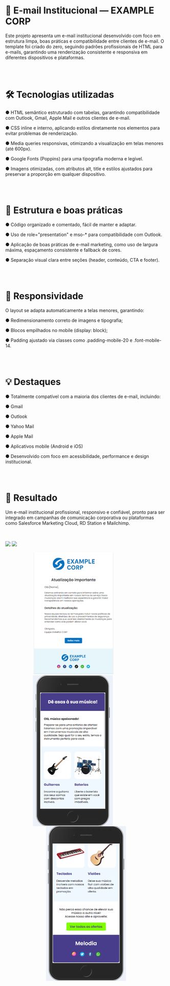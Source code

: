 <h1>📧 E-mail Institucional — EXAMPLE CORP</h1>

<p>Este projeto apresenta um e-mail institucional desenvolvido com foco em estrutura limpa, boas práticas e compatibilidade entre clientes de e-mail.
O template foi criado do zero, seguindo padrões profissionais de HTML para e-mails, garantindo uma renderização consistente e responsiva em diferentes dispositivos e plataformas.</p> 
<br>
<br>
<h1>🛠️ Tecnologias utilizadas</h1>

<p>● HTML semântico estruturado com tabelas, garantindo compatibilidade com Outlook, Gmail, Apple Mail e outros clientes de e-mail.
  
● CSS inline e interno, aplicando estilos diretamente nos elementos para evitar problemas de renderização.

● Media queries responsivas, otimizando a visualização em telas menores (até 600px).

● Google Fonts (Poppins) para uma tipografia moderna e legível.

● Imagens otimizadas, com atributos alt, title e estilos ajustados para preservar a proporção em qualquer dispositivo.</p>
<br>
<br>


<h1>🧩 Estrutura e boas práticas</h1>

<p>● Código organizado e comentado, fácil de manter e adaptar.

● Uso de role="presentation" e mso-* para compatibilidade com Outlook.

● Aplicação de boas práticas de e-mail marketing, como uso de largura máxima, espaçamento consistente e fallback de cores.

● Separação visual clara entre seções (header, conteúdo, CTA e footer).</p>
<br><br>

<h1>📱 Responsividade</h1>

<p>O layout se adapta automaticamente a telas menores, garantindo:

● Redimensionamento correto de imagens e tipografia;

● Blocos empilhados no mobile (display: block);

● Padding ajustado via classes como .padding-mobile-20 e .font-mobile-14.</p>
<br><br>

<h1>💡 Destaques</h1>

<p>● Totalmente compatível com a maioria dos clientes de e-mail, incluindo:

● Gmail

● Outlook

● Yahoo Mail

● Apple Mail

● Aplicativos mobile (Android e iOS)

● Desenvolvido com foco em acessibilidade, performance e design institucional.</p>
<br><br>

<h1>🚀 Resultado</h1>

<p>Um e-mail institucional profissional, responsivo e confiável, pronto para ser integrado em campanhas de comunicação corporativa ou plataformas como Salesforce Marketing Cloud, RD Station e Mailchimp.</p>
<br><br>

<div>
  <img src="https://img.shields.io/badge/HTML5-E34F26?style=for-the-badge&logo=html5&logoColor=white">
  <img src="https://img.shields.io/badge/CSS3-1572B6?style=for-the-badge&logo=css3&logoColor=white">
</div>
<br>
<div align="center">
  <img src="https://github.com/DanieleJacob/E-mail-institucional/blob/main/images/Captura%20de%20tela%202025-10-17%20180838.png?raw=true" width=250px>&nbsp;&nbsp;&nbsp;&nbsp;&nbsp;&nbsp;&nbsp;&nbsp;&nbsp;&nbsp;&nbsp;&nbsp;&nbsp;&nbsp;&nbsp;&nbsp;&nbsp;&nbsp;&nbsp;&nbsp;
  <img src="https://github.com/DanieleJacob/E-mail-marketing/blob/main/images/Captura%20de%20tela%202024-06-04%20100918.png?raw=true" width= 250px valign="top">
  &nbsp;&nbsp;&nbsp;&nbsp;&nbsp;&nbsp;&nbsp;&nbsp;&nbsp;&nbsp;&nbsp;&nbsp;&nbsp;&nbsp;&nbsp;&nbsp;&nbsp;&nbsp;&nbsp;&nbsp;
  <img src="https://github.com/DanieleJacob/E-mail-marketing/blob/main/images/Captura%20de%20tela%202024-06-04%20100946.png?raw=true" width= 250px valign="top">
</div>





